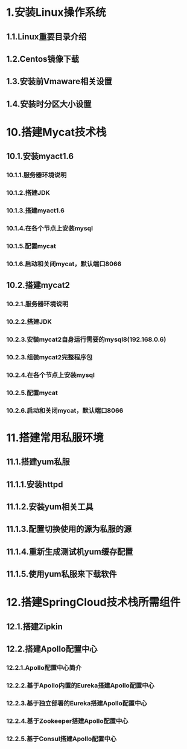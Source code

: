 # 1.安装Linux操作系统
## 1.1.Linux重要目录介绍
## 1.2.Centos镜像下载
## 1.3.安装前Vmaware相关设置
## 1.4.安装时分区大小设置
# 10.搭建Mycat技术栈
## 10.1.安装myact1.6
### 10.1.1.服务器环境说明
### 10.1.2.搭建JDK
### 10.1.3.搭建myact1.6
### 10.1.4.在各个节点上安装mysql
### 10.1.5.配置mycat
### 10.1.6.启动和关闭mycat，默认端口8066
## 10.2.搭建mycat2
### 10.2.1.服务器环境说明
### 10.2.2.搭建JDK
### 10.2.3.安装mycat2自身运行需要的mysql8(192.168.0.6)
### 10.2.3.组装mycat2完整程序包
### 10.2.4.在各个节点上安装mysql
### 10.2.5.配置mycat
### 10.2.6.启动和关闭mycat，默认端口8066
# 11.搭建常用私服环境
## 11.1.搭建yum私服
## 11.1.1.安装httpd
## 11.1.2.安装yum相关工具
## 11.1.3.配置切换使用的源为私服的源
## 11.1.4.重新生成测试机yum缓存配置
## 11.1.5.使用yum私服来下载软件
# 12.搭建SpringCloud技术栈所需组件
## 12.1.搭建Zipkin
## 12.2.搭建Apollo配置中心
### 12.2.1.Apollo配置中心简介
### 12.2.2.基于Apollo内置的Eureka搭建Apollo配置中心
### 12.2.3.基于独立部署的Eureka搭建Apollo配置中心
### 12.2.4.基于Zookeeper搭建Apollo配置中心
### 12.2.5.基于Consul搭建Apollo配置中心
